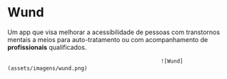 # Wund

Um app que visa melhorar a acessibilidade de pessoas com transtornos mentais a meios para auto-tratamento ou com acompanhamento de **profissionais** qualificados.

                                                    ![Wund](assets/imagens/wund.png)
